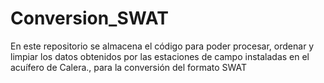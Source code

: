 # Conversion_SWAT
En este repositorio se almacena el código para poder procesar, ordenar y limpiar los datos obtenidos por las estaciones de campo instaladas en el acuífero de Calera., para la conversión del formato SWAT
